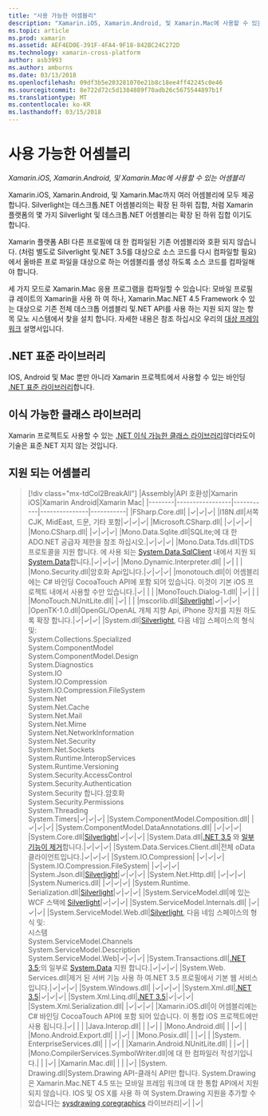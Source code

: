 ```yaml
---
title: "사용 가능한 어셈블리"
description: "Xamarin.iOS, Xamarin.Android, 및 Xamarin.Mac에 사용할 수 있는 어셈블리"
ms.topic: article
ms.prod: xamarin
ms.assetid: AEF4ED0E-391F-4FA4-9F18-842BC24C272D
ms.technology: xamarin-cross-platform
author: asb3993
ms.author: amburns
ms.date: 03/13/2018
ms.openlocfilehash: 09df3b5e203281070e21b8c18ee4ff42245c0e46
ms.sourcegitcommit: 8e722d72c5d1384889f70adb26c5675544897b1f
ms.translationtype: MT
ms.contentlocale: ko-KR
ms.lasthandoff: 03/15/2018
---
```

# <a name="available-assemblies"></a>사용 가능한 어셈블리

_Xamarin.iOS, Xamarin.Android, 및 Xamarin.Mac에 사용할 수 있는 어셈블리_

Xamarin.iOS, Xamarin.Android, 및 Xamarin.Mac까지 여러 어셈블리에 모두 제공 합니다. Silverlight는 데스크톱.NET 어셈블리의는 확장 된 하위 집합, 처럼 Xamarin 플랫폼의 몇 가지 Silverlight 및 데스크톱.NET 어셈블리는 확장 된 하위 집합 이기도 합니다.

Xamarin 플랫폼 ABI 다른 프로필에 대 한 컴파일된 기존 어셈블리와 호환 되지 않습니다. (처럼 별도로 Silverlight 및.NET 3.5를 대상으로 소스 코드를 다시 컴파일할 필요)에서 올바른 프로 파일을 대상으로 하는 어셈블리를 생성 하도록 소스 코드를 컴파일해야 합니다.

세 가지 모드로 Xamarin.Mac 응용 프로그램을 컴파일할 수 있습니다: 모바일 프로필 큐 레이트의 Xamarin을 사용 하 여 하나, Xamarin.Mac.NET 4.5 Framework 수 있는 대상으로 기존 전체 데스크톱 어셈블리 및.NET API를 사용 하는 지원 되지 않는 항목 모노 시스템에서 찾을 설치 합니다. 자세한 내용은 참조 하십시오 우리의 [대상 프레임 워크](~/mac/platform/target-framework.md) 설명서입니다.


## <a name="net-standard-libraries"></a>.NET 표준 라이브러리

IOS, Android 및 Mac 뿐만 아니라 Xamarin 프로젝트에서 사용할 수 있는 바인딩 [.NET 표준 라이브러리](~/cross-platform/app-fundamentals/net-standard.md)합니다.

## <a name="portable-class-libraries"></a>이식 가능한 클래스 라이브러리
 
Xamarin 프로젝트도 사용할 수 있는 [.NET 이식 가능한 클래스 라이브러리](~/cross-platform/app-fundamentals/pcl.md)않더라도이 기술은 표준.NET 지지 않는 것입니다.

## <a name="supported-assemblies"></a>지원 되는 어셈블리

> [!div class="mx-tdCol2BreakAll"]
> |Assembly|API 호환성|Xamarin iOS|Xamarin Android|Xamarin Mac|
> |--------|-----------------|-----------|---------------|-----------|
> |FSharp.Core.dll| |✓|✓|✓|
> |l18N.dll|서쪽 CJK, MidEast, 드문, 기타 포함|✓|✓|✓|
> |Microsoft.CSharp.dll| |✓|✓|✓|
> |Mono.CSharp.dll| |✓|✓|✓|
> |Mono.Data.Sqlite.dll|SQLite;에 대 한 ADO.NET 공급자 제한을 참조 하십시오.|✓|✓|✓|
> |Mono.Data.Tds.dll|TDS 프로토콜을 지원 합니다. 에 사용 되는 [System.Data.SqlClient](https://developer.xamarin.com/api/namespace/System.Data.SqlClient/) 내에서 지원 되 [System.Data](https://developer.xamarin.com/api/namespace/System.Data/)합니다.|✓|✓|✓|
> |Mono.Dynamic.&#8203;Interpreter.dll| |✓| | |
> |Mono.Security.dll|암호화 Api입니다.|✓|✓|✓|
> |monotouch.dll|이 어셈블리에는 C# 바인딩 CocoaTouch API에 포함 되어 있습니다. 이것이 기본 iOS 프로젝트 내에서 사용할 수만 있습니다.|✓| | |
> |MonoTouch.&#8203;Dialog-1.dll| |✓| | |
> |MonoTouch.&#8203;NUnitLite.dll| |✓| | |
> |mscorlib.dll|[Silverlight](https://msdn.microsoft.com/en-us/library/cc838194(VS.95).aspx)|✓|✓|✓|
> |OpenTK-1.0.dll|OpenGL/OpenAL 개체 지향 Api, iPhone 장치를 지원 하도록 확장 합니다.|✓|✓|✓|
> |System.dll|[Silverlight](https://msdn.microsoft.com/en-us/library/cc838194(VS.95).aspx), 다음 네임 스페이스의 형식 및:<br />System.Collections.Specialized<br />System.&#8203;ComponentModel<br />System.ComponentModel.Design<br />System.Diagnostics<br />System.IO<br />System.IO.Compression<br />System.IO.Compression.FileSystem<br />System.Net<br />System.Net.Cache<br />System.Net.Mail<br />System.Net.Mime<br />System.Net.&#8203;NetworkInformation<br />System.Net.Security<br />System.Net.Sockets<br />System.Runtime.&#8203;InteropServices<br />System.Runtime.Versioning<br />System.Security.&#8203;AccessControl<br />System.Security.Authentication<br />System.Security 합니다. &#8203;암호화<br />System.Security.Permissions<br />System.Threading<br />System.Timers|✓|✓|✓|
> |System.&#8203;ComponentModel.&#8203;Composition.dll| |✓|✓|✓|
> |System.&#8203;ComponentModel.&#8203;DataAnnotations.dll| |✓|✓|✓|
> |System.Core.dll|[Silverlight](https://msdn.microsoft.com/en-us/library/cc838194(VS.95).aspx)|✓|✓|✓|
> |System.Data.dll|[.NET 3.5](http://msdn.microsoft.com/en-us/library/ms229335.aspx) 와 [일부 기능이 제거](~/ios/data-cloud/system.data.md)합니다.|✓|✓|✓|
> |System.Data.&#8203;Services.&#8203;Client.dll|전체 oData 클라이언트입니다.|✓|✓|✓|
> |System.IO.&#8203;Compression| |✓|✓|✓|
> |System.IO.&#8203;Compression.&#8203;FileSystem| |✓|✓|✓|
> |System.Json.dll|[Silverlight](http://msdn.microsoft.com/en-us/library/cc838194(VS.95).aspx)|✓|✓|✓|
> |System.Net.&#8203;Http.dll| |✓|✓|✓|
> |System.&#8203;Numerics.dll| |✓|✓|✓|
> |System.Runtime.&#8203;Serialization.dll|[Silverlight](http://msdn.microsoft.com/en-us/library/cc838194(VS.95).aspx)|✓|✓|✓|
> |System.&#8203;ServiceModel.dll|에 있는 WCF 스택에 [Silverlight](http://msdn.microsoft.com/en-us/library/cc838194(VS.95).aspx)|✓|✓|✓|
> |System.&#8203;ServiceModel.&#8203;Internals.dll| |✓|✓|✓|
> |System.&#8203;ServiceModel.&#8203;Web.dll|[Silverlight](http://msdn.microsoft.com/en-us/library/cc838194(VS.95).aspx), 다음 네임 스페이스의 형식 및: <br />시스템<br />System.ServiceModel.Channels<br />System.ServiceModel.Description<br />System.ServiceModel.Web|✓|✓|✓|
> |System.&#8203;Transactions.dll|[.NET 3.5](http://msdn.microsoft.com/en-us/library/ms229335.aspx);의 일부로 [System.Data](~/ios/data-cloud/system.data.md) 지원 합니다.|✓|✓|✓|
> |System.Web.&#8203;Services.dll|제거 된 서버 기능 사용 하 여.NET 3.5 프로필에서 기본 웹 서비스입니다.|✓|✓|✓|
> |System.&#8203;Windows.dll| |✓|✓|✓|
> |System.&#8203;Xml.dll|[.NET 3.5](http://msdn.microsoft.com/en-us/library/ms229335.aspx)|✓|✓|✓|
> |System.Xml.&#8203;Linq.dll|[.NET 3.5](http://msdn.microsoft.com/en-us/library/ms229335.aspx)|✓|✓|✓|
> |System.Xml.Serialization.dll| |✓|✓|✓|
> |Xamarin.iOS.dll|이 어셈블리에는 C# 바인딩 CocoaTouch API에 포함 되어 있습니다. 이 통합 iOS 프로젝트에만 사용 됩니다.|✓| | |
> |Java.Interop.dll| | |✓| |
> |Mono.Android.dll| | |✓| |
> |Mono.Android.&#8203;Export.dll| | |✓| |
> |Mono.Posix.dll| | |✓| |
> |System.&#8203;EnterpriseServices.dll| | |✓| |
> |Xamarin.Android.&#8203;NUnitLite.dll| | |✓| |
> |Mono.CompilerServices.&#8203;SymbolWriter.dll|에 대 한 컴파일러 작성기입니다.| | |✓|
> |Xamarin.Mac.dll| | | |✓|
> |System.&#8203;Drawing.dll|System.Drawing API-클래식 API만 합니다. System.Drawing은 Xamarin.Mac.NET 4.5 또는 모바일 프레임 워크에 대 한 통합 API에서 지원 되지 않습니다. IOS 및 OS X를 사용 하 여 System.Drawing 지원을 추가할 수 있습니다는 [sysdrawing coregraphics](https://github.com/mono/sysdrawing-coregraphics) 라이브러리|✓| |✓|
